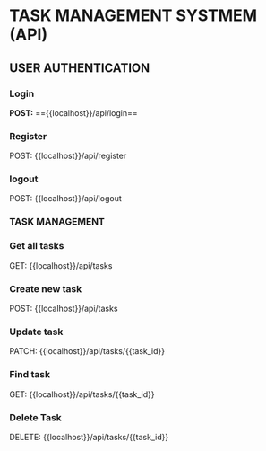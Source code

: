 # TASK MANAGEMENT SYSTMEM (API)

## USER AUTHENTICATION

### Login
**POST:** =={{localhost}}/api/login==

### Register
POST: {{localhost}}/api/register

### logout
POST: {{localhost}}/api/logout

### TASK MANAGEMENT

### Get all tasks
GET: {{localhost}}/api/tasks

### Create new task
POST: {{localhost}}/api/tasks

### Update task
PATCH: {{localhost}}/api/tasks/{{task_id}}

### Find task
GET: {{localhost}}/api/tasks/{{task_id}}

### Delete Task
DELETE: {{localhost}}/api/tasks/{{task_id}}

